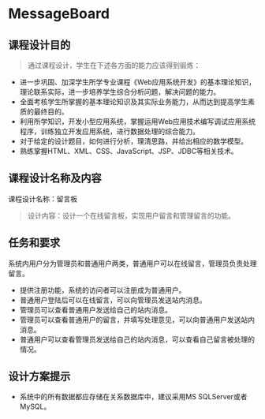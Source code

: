# MessageBoard
## 课程设计目的
> 通过课程设计，学生在下述各方面的能力应该得到锻炼：
- 进一步巩固、加深学生所学专业课程《Web应用系统开发》的基本理论知识，理论联系实际，进一步培养学生综合分析问题，解决问题的能力。
- 全面考核学生所掌握的基本理论知识及其实际业务能力，从而达到提高学生素质的最终目的。
- 利用所学知识，开发小型应用系统，掌握运用Web应用技术编写调试应用系统程序，训练独立开发应用系统，进行数据处理的综合能力。
- 对于给定的设计题目，如何进行分析，理清思路，并给出相应的数学模型。 
- 熟练掌握HTML、XML、CSS、JavaScript、JSP、JDBC等相关技术。
## 课程设计名称及内容
课程设计名称：留言板
> 设计内容：设计一个在线留言板，实现用户留言和管理留言的功能。
## 任务和要求
系统内用户分为管理员和普通用户两类，普通用户可以在线留言，管理员负责处理留言。
- 提供注册功能，系统的访问者可以注册成为普通用户。
- 普通用户登陆后可以在线留言，可以向管理员发送站内消息。
- 管理员可以查看普通用户发送给自己的站内消息。
- 管理员可以查看普通用户的留言，并填写处理意见，可以向普通用户发送站内消息。
- 普通用户可以查看管理员发送给自己的站内消息，可以查看自己留言被处理的情况。
## 设计方案提示
- 系统中的所有数据都应存储在关系数据库中，建议采用MS SQLServer或者MySQL。
